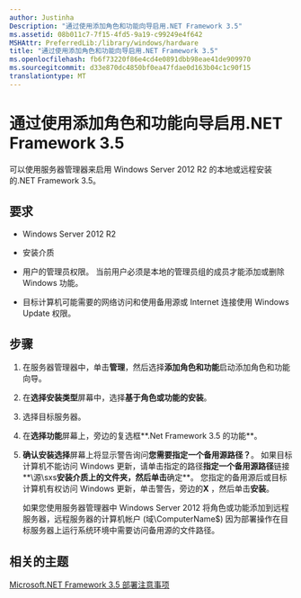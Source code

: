 ```yaml
---
author: Justinha
Description: "通过使用添加角色和功能向导启用.NET Framework 3.5"
ms.assetid: 08b011c7-7f15-4fd5-9a19-c99249e4f642
MSHAttr: PreferredLib:/library/windows/hardware
title: "通过使用添加角色和功能向导启用.NET Framework 3.5"
ms.openlocfilehash: fb6f73220f86e4cd4e0891dbb98eae41de909970
ms.sourcegitcommit: d33e870dc4850bf0ea47fdae0d163b04c1c90f15
translationtype: MT
---
```

# <a name="enable-net-framework-35-by-using-the-add-roles-and-features-wizard"></a>通过使用添加角色和功能向导启用.NET Framework 3.5


可以使用服务器管理器来启用 Windows Server 2012 R2 的本地或远程安装的.NET Framework 3.5。

## <a name="span-idrequirementsspanspan-idrequirementsspanspan-idrequirementsspanrequirements"></a><span id="Requirements"></span><span id="requirements"></span><span id="REQUIREMENTS"></span>要求


-   Windows Server 2012 R2

-   安装介质

-   用户的管理员权限。 当前用户必须是本地的管理员组的成员才能添加或删除 Windows 功能。

-   目标计算机可能需要的网络访问和使用备用源或 Internet 连接使用 Windows Update 权限。

## <a name="span-idstepsspanspan-idstepsspanspan-idstepsspansteps"></a><span id="Steps"></span><span id="steps"></span><span id="STEPS"></span>步骤


1.  在服务器管理器中，单击**管理**，然后选择**添加角色和功能**启动添加角色和功能向导。

2.  在**选择安装类型**屏幕中，选择**基于角色或功能的安装**。

3.  选择目标服务器。

4.  在**选择功能**屏幕上，旁边的复选框**.Net Framework 3.5 的功能**。

5.  **确认安装选择**屏幕上将显示警告询问**您需要指定一个备用源路径？**。 如果目标计算机不能访问 Windows 更新，请单击指定的路径**指定一个备用源路径**链接**\\源\\sxs**安装介质上的文件夹，然后单击**确定**。 您指定的备用源后或目标计算机有权访问 Windows 更新，单击警告，旁边的**X** ，然后单击**安装**。

    如果您使用服务器管理器中 Windows Server 2012 将角色或功能添加到远程服务器，远程服务器的计算机帐户 (域\\ComputerName$) 因为部署操作在目标服务器上运行系统环境中需要访问备用源的文件路径。

## <a name="span-idrelatedtopicsspanrelated-topics"></a><span id="related_topics"></span>相关的主题


[Microsoft.NET Framework 3.5 部署注意事项](microsoft-net-framework-35-deployment-considerations.md)

 

 






